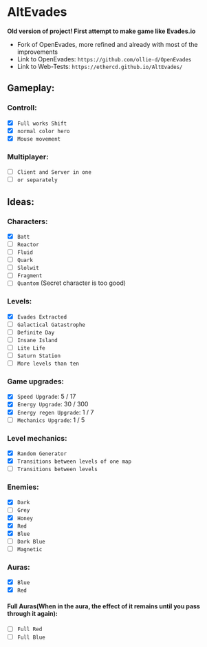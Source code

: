 # AltEvades
**Old version of project! First attempt to make game like Evades.io**

* Fork of OpenEvades, more refined and already with most of the improvements
* Link to OpenEvades: `https://github.com/ollie-d/OpenEvades`
* Link to Web-Tests: `https://ethercd.github.io/AltEvades/`
## Gameplay:
### Controll:
- [x] `Full works Shift`
- [x] `normal color hero`
- [x] `Mouse movement`
### Multiplayer:
- [ ] `Client and Server in one`
- [ ] `or separately`
## Ideas:
### Characters:
- [x] `Batt`
- [ ] `Reactor`
- [ ] `Fluid`
- [ ] `Quark`
- [ ] `Slolwit`
- [ ] `Fragment`
- [ ] `Quantom` (Secret character is too good)
### Levels:
- [x] `Evades Extracted`
- [ ] `Galactical Gatastrophe`
- [ ] `Definite Day`
- [ ] `Insane Island`
- [ ] `Lite Life`
- [ ] `Saturn Station`
- [ ] `More levels than ten`
### Game upgrades:
- [x] `Speed Upgrade`: 5 / 17
- [x] `Energy Upgrade`: 30 / 300
- [x] `Energy regen Upgrade`: 1 / 7
- [ ] `Mechanics Upgrade`: 1 / 5
### Level mechanics:
- [x] `Random Generator`
- [x] `Transitions between levels of one map`
- [ ] `Transitions between levels`
### Enemies:
- [x] `Dark`
- [ ] `Grey`
- [x] `Honey`
- [x] `Red`
- [x] `Blue`
- [ ] `Dark Blue`
- [ ] `Magnetic`
### Auras:
- [x] `Blue`
- [x] `Red`
#### Full Auras(When in the aura, the effect of it remains until you pass through it again):
- [ ] `Full Red` 
- [ ] `Full Blue` 
